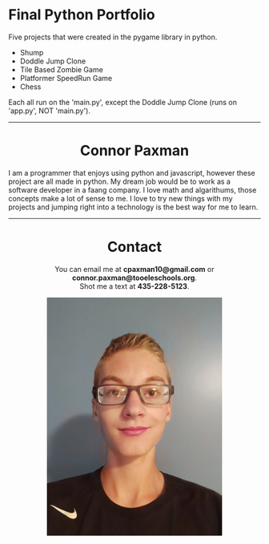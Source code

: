 # Final Python Portfolio
Five projects that were created in the pygame library in python.
<ul>
  <li>Shump</li>
  <li>Doddle Jump Clone</li>
  <li>Tile Based Zombie Game</li>
  <li>Platformer SpeedRun Game</li>
  <li>Chess</li>
</ul>
Each all run on the 'main.py', except the Doddle Jump Clone (runs on 'app.py', NOT 'main.py').
<hr />
<h1 align="center">Connor Paxman</h1>
<p>I am a programmer that enjoys using python and javascript, however these project are all made in python. My dream job would be to work as a software developer in a faang company. I love math and algarithums, those concepts make a lot of sense to me. I love to try new things with my projects and jumping right into a technology is the best way for me to learn.</p>
<hr />
<h1 align="center">Contact</h1>
<p align="center">You can email me at <b>cpaxman10@gmail.com</b> or <b>connor.paxman@tooeleschools.org</b>.<br />Shot me a text at <b>435-228-5123</b>.</p>
<p align="center" margin="100px"><img src="my_pic (1).jpg" width="350px" height="475px" /></p>

